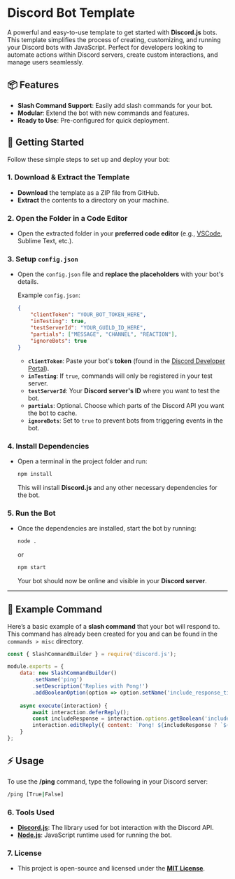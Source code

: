 # Discord Bot Template
A powerful and easy-to-use template to get started with **Discord.js** bots. This template simplifies the process of creating, customizing, and running your Discord bots with JavaScript. Perfect for developers looking to automate actions within Discord servers, create custom interactions, and manage users seamlessly.

## 📦 Features
- **Slash Command Support**: Easily add slash commands for your bot.
- **Modular**: Extend the bot with new commands and features.
- **Ready to Use**: Pre-configured for quick deployment.

## 🚀 Getting Started

Follow these simple steps to set up and deploy your bot:

### 1. **Download & Extract the Template**
- **Download** the template as a ZIP file from GitHub.
- **Extract** the contents to a directory on your machine.

### 2. **Open the Folder in a Code Editor**
- Open the extracted folder in your **preferred code editor** (e.g., [VSCode](https://code.visualstudio.com/), Sublime Text, etc.).

### 3. **Setup `config.json`**
- Open the `config.json` file and **replace the placeholders** with your bot's details.

    Example `config.json`:
    ```json
    {
        "clientToken": "YOUR_BOT_TOKEN_HERE",
        "inTesting": true,
        "testServerId": "YOUR_GUILD_ID_HERE",
        "partials": ["MESSAGE", "CHANNEL", "REACTION"],
        "ignoreBots": true
    }
    ```

    - **`clientToken`**: Paste your bot's **token** (found in the [Discord Developer Portal](https://discord.com/developers/applications)).
    - **`inTesting`**: If `true`, commands will only be registered in your test server.
    - **`testServerId`**: Your **Discord server's ID** where you want to test the bot.
    - **`partials`**: Optional. Choose which parts of the Discord API you want the bot to cache.
    - **`ignoreBots`**: Set to `true` to prevent bots from triggering events in the bot.

### 4. **Install Dependencies**
- Open a terminal in the project folder and run:

    ```bash
    npm install
    ```

    This will install **Discord.js** and any other necessary dependencies for the bot.

### 5. **Run the Bot**
- Once the dependencies are installed, start the bot by running:

    ```bash
    node .
    ```
    or
    ```bash
    npm start
    ```
    Your bot should now be online and visible in your **Discord server**.

---

## 📝 Example Command

Here’s a basic example of a **slash command** that your bot will respond to. This command has already been created for you and can be found in the `commands > misc` directory.

```javascript
const { SlashCommandBuilder } = require('discord.js');

module.exports = {
    data: new SlashCommandBuilder()
        .setName('ping')
        .setDescription('Replies with Pong!')
        .addBooleanOption(option => option.setName('include_response_time').setDescription('Include response time in milliseconds')),
    
    async execute(interaction) {
        await interaction.deferReply();
        const includeResponse = interaction.options.getBoolean('include_response_time');
        interaction.editReply({ content: `Pong! ${includeResponse ? `${Date.now() - interaction.createdTimestamp}ms` : ''}` });
    }
};
```
## ⚡ Usage

To use the **/ping** command, type the following in your Discord server:

```bash
/ping [True|False]
```

### 6. **Tools Used**
   - **[Discord.js](https://discord.js.org/)**: The library used for bot interaction with the Discord API.
   - **[Node.js](https://nodejs.org/)**: JavaScript runtime used for running the bot.

### 7. **License**
   - This project is open-source and licensed under the **[MIT License](https://opensource.org/licenses/MIT)**.
